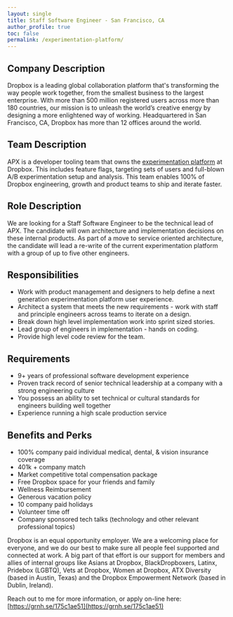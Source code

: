 ```yaml
---
layout: single
title: Staff Software Engineer - San Francisco, CA
author_profile: true
toc: false
permalink: /experimentation-platform/
---
```


## Company Description

Dropbox is a leading global collaboration platform that's transforming the way people work together, from the smallest business to the largest enterprise. With more than 500 million registered users across more than 180 countries, our mission is to unleash the world’s creative energy by designing a more enlightened way of working. Headquartered in San Francisco, CA, Dropbox has more than 12 offices around the world.

## Team Description

APX is a developer tooling team that owns the [experimentation platform](https://blogs.dropbox.com/tech/2017/03/introducing-stormcrow/) at Dropbox. This includes feature flags, targeting sets of users and full-blown A/B experimentation setup and analysis. This team enables 100% of Dropbox engineering, growth and product teams to ship and iterate faster.

## Role Description

We are looking for a Staff Software Engineer to be the technical lead of APX. The candidate will own architecture and implementation decisions on these internal products. As part of a move to service oriented architecture, the candidate will lead a re-write of the current experimentation platform with a group of up to five other engineers.

## Responsibilities
- Work with product management and designers to help define a next generation experimentation platform user experience.
- Architect a system that meets the new requirements - work with staff and principle engineers across teams to iterate on a design.
- Break down high level implementation work into sprint sized stories.
- Lead group of engineers in implementation - hands on coding.
- Provide high level code review for the team.
## Requirements
- 9+ years of professional software development experience
- Proven track record of senior technical leadership at a company with a strong engineering culture
- You possess an ability to set technical or cultural standards for engineers building well together
- Experience running a high scale production service
## Benefits and Perks
- 100% company paid individual medical, dental, & vision insurance coverage
- 401k + company match
- Market competitive total compensation package
- Free Dropbox space for your friends and family
- Wellness Reimbursement
- Generous vacation policy
- 10 company paid holidays
- Volunteer time off
- Company sponsored tech talks (technology and other relevant professional topics)

Dropbox is an equal opportunity employer. We are a welcoming place for everyone, and we do our best to make sure all people feel supported and connected at work. A big part of that effort is our support for members and allies of internal groups like Asians at Dropbox, BlackDropboxers, Latinx, Pridebox (LGBTQ), Vets at Dropbox, Women at Dropbox, ATX Diversity (based in Austin, Texas) and the Dropbox Empowerment Network (based in Dublin, Ireland).

Reach out to me for more information, or apply on-line here: [https://grnh.se/175c1ae51](https://grnh.se/175c1ae51)
